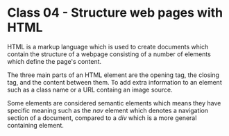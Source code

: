 # Class 04 - Structure web pages with HTML

HTML is a markup language which is used to create documents which contain the structure of a webpage consisting of a number of elements which define the page's content.

The three main parts of an HTML element are the opening tag, the closing tag, and the content between them. To add extra information to an element such as a class name or a URL containg an image source.

Some elements are considered semantic elements which means they have specific meaning such as the _nav_ element which denotes a navigation section of a document, compared to a _div_ which is a more general containing element.
